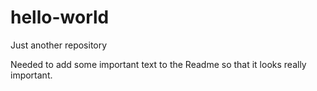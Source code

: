 # hello-world
Just another repository

Needed to add some important text to the Readme so that it looks really important.  
